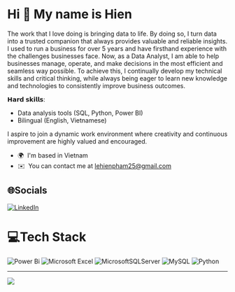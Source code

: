 Hi 👋 My name is Hien
=====================

The work that I love doing is bringing data to life. By doing so, I turn data into a trusted companion that always provides valuable and reliable insights.   
I used to run a business for over 5 years and have firsthand experience with the challenges businesses face. Now, as a Data Analyst, I am able to help businesses manage, operate, and make decisions in the most efficient and seamless way possible. To achieve this, I continually develop my technical skills and critical thinking, while always being eager to learn new knowledge and technologies to consistently improve business outcomes.

𝗛𝗮𝗿𝗱 𝘀𝗸𝗶𝗹𝗹𝘀:
- Data analysis tools (SQL, Python, Power BI)
- Bilingual (English, Vietnamese)

I aspire to join a dynamic work environment where creativity and continuous improvement are highly valued and encouraged.

*   🌍  I'm based in Vietnam
*   ✉️  You can contact me at [lehienpham25@gmail.com](mailto:lehienpham25@gmail.com)

## 🌐Socials
[![LinkedIn](https://img.shields.io/badge/LinkedIn-%230077B5.svg?logo=linkedin&logoColor=white)](https://linkedin.com/in/hienphamle) 

# 💻Tech Stack
![Power Bi](https://img.shields.io/badge/power_bi-F2C811?style=for-the-badge&logo=powerbi&logoColor=black) 	![Microsoft Excel](https://img.shields.io/badge/Microsoft_Excel-217346?style=for-the-badge&logo=microsoft-excel&logoColor=white) ![MicrosoftSQLServer](https://img.shields.io/badge/Microsoft%20SQL%20Sever-CC2927?style=for-the-badge&logo=microsoft%20sql%20server&logoColor=white) ![MySQL](https://img.shields.io/badge/mysql-%2300f.svg?style=for-the-badge&logo=mysql&logoColor=white) ![Python](https://img.shields.io/badge/python-3670A0?style=for-the-badge&logo=python&logoColor=ffdd54)

---
[![](https://visitcount.itsvg.in/api?id=HienPhamLe&icon=0&color=0)](https://visitcount.itsvg.in)


